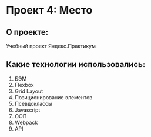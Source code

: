 # Проект 4: Место

## О проекте:
Учебный проект Яндекс.Практикум

## Какие технологии использовались:
1. БЭМ
2. Flexbox
3. Grid Layout
4. Позиционирование элементов
5. Псевдоклассы
6. Javascript
7. ООП
8. Webpack
9. API
